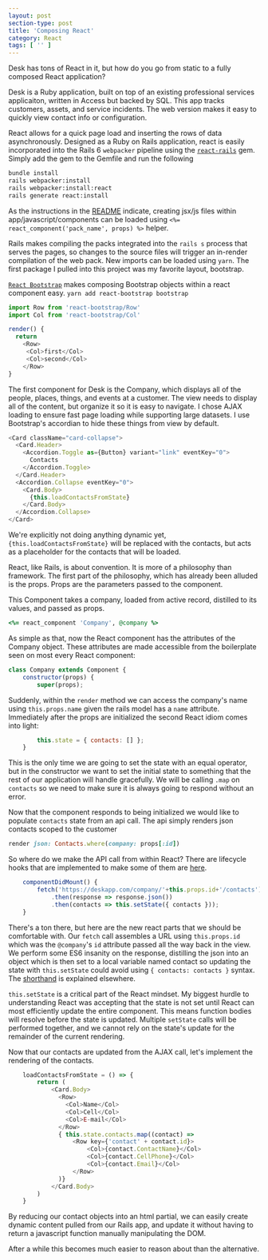 ```yaml
---
layout: post
section-type: post
title: 'Composing React'
category: React
tags: [ '' ]
---
```


Desk has tons of React in it, but how do you go from static to a fully composed React application?

Desk is a Ruby application, built on top of an existing professional services applicaiton, written in Access but backed
by SQL.  This app tracks customers, assets, and service incidents.  The web version makes it easy to quickly view
contact info or configuration.

React allows for a quick page load and inserting the rows of data asynchronously.  Designed as a Ruby on Rails
application, react is easily incorporated into the Rails 6 `webpacker` pipeline using the 
[`react-rails`](https://github.com/reactjs/react-rails) gem.  Simply add the gem to the Gemfile and run the following

```bash
bundle install
rails webpacker:install
rails webpacker:install:react
rails generate react:install
```

As the instructions in the [README](https://github.com/reactjs/react-rails#get-started-with-webpacker) indicate,
creating jsx/js files within app/javascript/components can be loaded using `<%= react_component('pack_name', props) %>`
helper.

Rails makes compiling the packs integrated into the `rails s` process that serves the pages, so changes to the source
files will trigger an in-render compilation of the web pack.  New imports can be loaded using `yarn`.  The first package
I pulled into this project was my favorite layout, bootstrap.

[`React Bootstrap`](https://react-bootstrap.github.io/) makes composing Bootstrap objects within a react component
easy.  `yarn add react-bootstrap bootstrap`

```javascript
import Row from 'react-bootstrap/Row'
import Col from 'react-bootstrap/Col'

render() {
  return 
    <Row>
     <Col>first</Col>
     <Col>second</Col>
    </Row>
}
```

The first component for Desk is the Company, which displays all of the people, places, things, and events at a customer.
The view needs to display all of the content, but organize it so it is easy to navigate.  I chose AJAX loading to ensure
fast page loading while supporting large datasets.  I use Bootstrap's accordian to hide these things from view by default.

```javascript
<Card className="card-collapse">
  <Card.Header>
    <Accordion.Toggle as={Button} variant="link" eventKey="0">
      Contacts
    </Accordion.Toggle>
  </Card.Header>
  <Accordion.Collapse eventKey="0">
    <Card.Body>
      {this.loadContactsFromState}
    </Card.Body>
  </Accordion.Collapse>
</Card>
```

We're explicitly not doing anything dynamic yet, `{this.loadContactsFromState}` will be replaced with the contacts, but
acts as a placeholder for the contacts that will be loaded.

React, like Rails, is about convention.  It is more of a philosophy than framework.  The first part of the philosophy,
which has already been alluded is the props.  Props are the parameters passed to the component.

This Component takes a company, loaded from active record, distilled to its values, and passed as props.

```ruby
<%= react_component 'Company', @company %>
```  

As simple as that, now the React component has the attributes of the Company object.  These attributes are made
accessible from the boilerplate seen on most every React component:

```javascript
class Company extends Component {
    constructor(props) {
        super(props);
```

Suddenly, within the `render` method we can access the company's name using `this.props.name` given the rails model
has a `name` attribute.  Immediately after the props are initialized the second React idiom comes into light:

```javascript
        this.state = { contacts: [] };
    }
```

This is the only time we are going to set the state with an equal operator, but in the constructor we want to set the
initial state to something that the rest of our application will handle gracefully.  We will be calling `.map` on
`contacts` so we need to make sure it is always going to respond without an error.

Now that the component responds to being initialized we would like to populate `contacts` state from an api call.  The
api simply renders json contacts scoped to the customer

```ruby
render json: Contacts.where(company: props[:id])
```

So where do we make the API call from within React?  There are lifecycle hooks that are implemented to make
some of them are [here](https://reactjs.org/docs/state-and-lifecycle.html#adding-lifecycle-methods-to-a-class).  

```javascript
    componentDidMount() {
        fetch('https://deskapp.com/company/'+this.props.id+'/contacts')
            .then(response => response.json())
            .then(contacts => this.setState({ contacts }));
    }
```

There's a ton there, but here are the new react parts that we should be comfortable with.  Our `fetch` call assembles a
URL using `this.props.id` which was the `@company`'s `id` attribute passed all the way back in the view.  We perform
some ES6 insanity on the response, distilling the json into an object which is then set to a local variable named contact
so updating the state with `this.setState` could avoid using `{ contacts: contacts }` syntax.  The 
[shorthand](http://es6-features.org/#PropertyShorthand) is explained elsewhere.  

`this.setState` is a critical part of the React mindset.  My biggest hurdle to understanding React was accepting
that the state is not set until React can most efficiently update the entire component.  This means function bodies will
resolve before the state is updated.  Multiple `setState` calls will be performed together, and we cannot rely on the
state's update for the remainder of the current rendering.

Now that our contacts are updated from the AJAX call, let's implement the rendering of the contacts.

```javascript
    loadContactsFromState = () => {
        return (
            <Card.Body>
              <Row>
                <Col>Name</Col>
                <Col>Cell</Col>
                <Col>E-mail</Col>
              </Row>
              { this.state.contacts.map((contact) =>
                  <Row key={'contact' + contact.id}>
                      <Col>{contact.ContactName}</Col>
                      <Col>{contact.CellPhone}</Col>
                      <Col>{contact.Email}</Col>
                  </Row>
              )}
            </Card.Body>            
        )
    }
```

By reducing our contact objects into an html partial, we can easily create dynamic content pulled from
our Rails app, and update it without having to return a javascript function manually manipulating the DOM.

After a while this becomes much easier to reason about than the alternative.